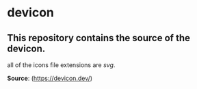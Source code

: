 # devicon

## This repository contains the source of the devicon.

all of the icons file extensions are _svg_.

**Source**: (https://devicon.dev/)
